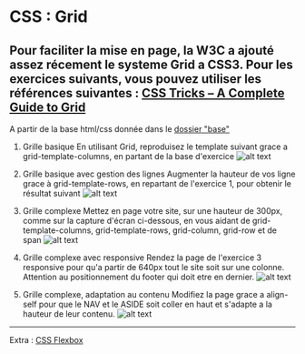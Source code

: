 # CSS : Grid
Pour faciliter la mise en page, la W3C a ajouté assez récement le systeme Grid a CSS3. Pour les exercices suivants, vous pouvez utiliser les références suivantes : [CSS Tricks – A Complete Guide to Grid](https://css-tricks.com/snippets/css/complete-guide-grid/)
---
A partir de la base html/css donnée dans le [dossier "base"](https://github.com/simplon-roanne/front-end-prairie/tree/master/ex11/base)

1. Grille basique
En utilisant Grid, reproduisez le template suivant grace a grid-template-columns, en partant de la base d'exercice
![alt text](https://mescours.ovh/img/grid_1.png)

2. Grille basique avec gestion des lignes
Augmenter la hauteur de vos ligne grace à grid-template-rows, en repartant de l'exercice 1, pour obtenir le résultat suivant
![alt text](https://mescours.ovh/img/grid_2.png)

3. Grille complexe
Mettez en page votre site, sur une hauteur de 300px, comme sur la capture d'écran ci-dessous, en vous aidant de grid-template-columns, grid-template-rows, grid-column, grid-row et de span
![alt text](https://mescours.ovh/img/grid_3.png)

4. Grille complexe avec responsive
Rendez la page de l'exercice 3 responsive pour qu'a partir de 640px tout le site soit sur une colonne. Attention au positionnement du footer qui doit etre en dernier.
![alt text](https://mescours.ovh/img/grid_4.png)

5. Grille complexe, adaptation au contenu
Modifiez la page grace a align-self pour que le NAV et le ASIDE soit coller en haut et s'adapte a la hauteur de leur contenu.
![alt text](https://mescours.ovh/img/grid_5.png)
---
Extra : [CSS Flexbox](https://github.com/simplon-roanne/front-end-prairie/tree/master/ex10)